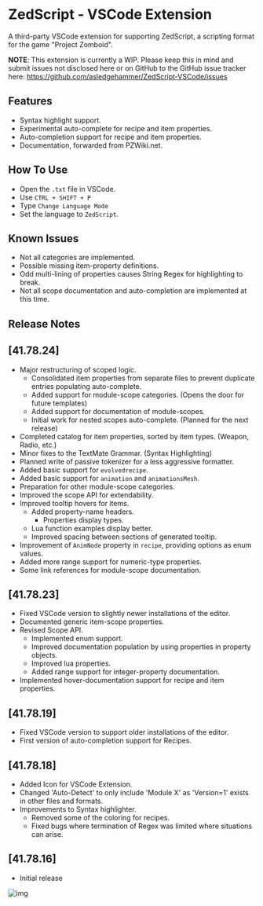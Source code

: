 # ZedScript - VSCode Extension

A third-party VSCode extension for supporting ZedScript, a scripting format for the game \"Project Zomboid\".

**NOTE**: This extension is currently a WIP. Please keep this in mind and submit issues not disclosed here or on GitHub to the GitHub issue tracker here:
https://github.com/asledgehammer/ZedScript-VSCode/issues

## Features

- Syntax highlight support.
- Experimental auto-complete for recipe and item properties.
- Auto-completion support for recipe and item properties.
- Documentation, forwarded from PZWiki.net.

## How To Use

- Open the `.txt` file in VSCode.
- Use `CTRL + SHIFT + P`
- Type `Change Language Mode`
- Set the language to `ZedScript`.

## Known Issues

- Not all categories are implemented.
- Possible missing item-property definitions.
- Odd multi-lining of properties causes String Regex for highlighting to break.
- Not all scope documentation and auto-completion are implemented at this time.

## Release Notes

## [41.78.24]
- Major restructuring of scoped logic.
  - Consolidated item properties from separate files to prevent duplicate entries populating auto-complete.
  - Added support for module-scope categories. (Opens the door for future templates)
  - Added support for documentation of module-scopes.
  - Initial work for nested scopes auto-complete. (Planned for the next release)
- Completed catalog for item properties, sorted by item types. (Weapon, Radio, etc.)
- Minor fixes to the TextMate Grammar. (Syntax Highlighting)
- Planned write of passive tokenizer for a less aggressive formatter.
- Added basic support for `evolvedrecipe`.
- Added basic support for `animation` and `animationsMesh`.
- Preparation for other module-scope categories.
- Improved the scope API for extendability.
- Improved tooltip hovers for items.
  - Added property-name headers.
    - Properties display types.
  - Lua function examples display better.
  - Improved spacing between sections of generated tooltip.
- Improvement of `AnimNode` property in `recipe`, providing options as enum values.
- Added more range support for numeric-type properties.
- Some link references for module-scope documentation. 

## [41.78.23]

- Fixed VSCode version to slightly newer installations of the editor.
- Documented generic item-scope properties.
- Revised Scope API.
  - Implemented enum support.
  - Improved documentation population by using properties in property objects.
  - Improved lua properties.
  - Added range support for integer-property documentation.
- Implemented hover-documentation support for recipe and item properties.

## [41.78.19]

- Fixed VSCode version to support older installations of the editor.
- First version of auto-completion support for Recipes.

## [41.78.18]

- Added Icon for VSCode Extension.
- Changed 'Auto-Detect' to only include 'Module X' as 'Version=1' exists in other files and formats.
- Improvements to Syntax highlighter.
  - Removed some of the coloring for recipes.
  - Fixed bugs where termination of Regex was limited where situations can arise.

## [41.78.16]

- Initial release

![img](https://i.imgur.com/ZLnfTK4.png)
